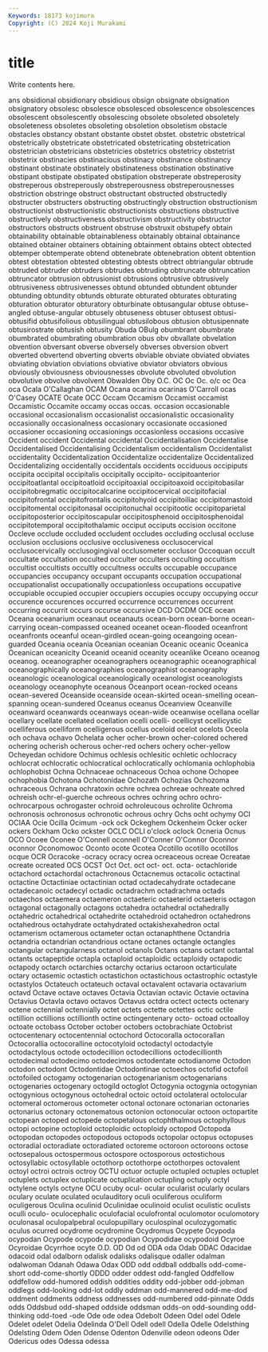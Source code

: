 ```yaml
---
Keywords: 18173 kojimura
Copyright: (C) 2024 Koji Murakami
---
```


# title

Write contents here.



ans obsidional obsidionary obsidious obsign obsignate obsignation obsignatory
obsolesc obsolesce obsolesced obsolescence obsolescences obsolescent obsolescently obsolescing obsolete obsoleted
obsoletely obsoleteness obsoletes obsoleting obsoletion obsoletism obstacle obstacles obstancy obstant
obstante obstet obstet. obstetric obstetrical obstetrically obstetricate obstetricated obstetricating obstetrication
obstetrician obstetricians obstetricies obstetrics obstetricy obstetrist obstetrix obstinacies obstinacious obstinacy
obstinance obstinancy obstinant obstinate obstinately obstinateness obstination obstinative obstipant obstipate
obstipated obstipation obstreperate obstreperosity obstreperous obstreperously obstreperousness obstreperousnesses obstriction obstringe
obstruct obstructant obstructed obstructedly obstructer obstructers obstructing obstructingly obstruction obstructionism
obstructionist obstructionistic obstructionists obstructions obstructive obstructively obstructiveness obstructivism obstructivity obstructor
obstructors obstructs obstruent obstruse obstruxit obstupefy obtain obtainability obtainable obtainableness
obtainably obtainal obtainance obtained obtainer obtainers obtaining obtainment obtains obtect
obtected obtemper obtemperate obtend obtenebrate obtenebration obtent obtention obtest obtestation
obtested obtesting obtests obtrect obtriangular obtrude obtruded obtruder obtruders obtrudes
obtruding obtruncate obtruncation obtruncator obtrusion obtrusionist obtrusions obtrusive obtrusively obtrusiveness
obtrusivenesses obtund obtunded obtundent obtunder obtunding obtundity obtunds obturate obturated
obturates obturating obturation obturator obturatory obturbinate obtusangular obtuse obtuse-angled obtuse-angular
obtusely obtuseness obtuser obtusest obtusi- obtusifid obtusifolious obtusilingual obtusilobous obtusion
obtusipennate obtusirostrate obtusish obtusity Obuda OBulg obumbrant obumbrate obumbrated obumbrating
obumbration obus obv obvallate obvelation obvention obversant obverse obversely obverses
obversion obvert obverted obvertend obverting obverts obviable obviate obviated obviates
obviating obviation obviations obviative obviator obviators obvious obviously obviousness obviousnesses
obvolute obvoluted obvolution obvolutive obvolve obvolvent Obwalden Oby O.C. OC
Oc Oc. o/c oc Oca oca Ocala O'Callaghan OCAM Ocana
ocarina ocarinas O'Carroll ocas O'Casey OCATE Ocate OCC Occam Occamism
Occamist occamist Occamistic Occamite occamy occas occas. occasion occasionable occasional
occasionalism occasionalist occasionalistic occasionality occasionally occasionalness occasionary occasionate occasioned occasioner
occasioning occasionings occasionless occasions occasive Occident occident Occidental occidental Occidentalisation
Occidentalise Occidentalised Occidentalising Occidentalism occidentalism Occidentalist occidentality Occidentalization Occidentalize occidentalize
Occidentalized Occidentalizing occidentally occidentals occidents occiduous occipiputs occipita occipital occipitalis
occipitally occipito- occipitoanterior occipitoatlantal occipitoatloid occipitoaxial occipitoaxoid occipitobasilar occipitobregmatic occipitocalcarine
occipitocervical occipitofacial occipitofrontal occipitofrontalis occipitohyoid occipitoiliac occipitomastoid occipitomental occipitonasal occipitonuchal
occipitootic occipitoparietal occipitoposterior occipitoscapular occipitosphenoid occipitosphenoidal occipitotemporal occipitothalamic occiput occiputs
occision occitone Occleve occlude occluded occludent occludes occluding occlusal occluse
occlusion occlusions occlusive occlusiveness occlusocervical occlusocervically occlusogingival occlusometer occlusor Occoquan
occult occultate occultation occulted occulter occulters occulting occultism occultist occultists
occultly occultness occults occupable occupance occupancies occupancy occupant occupants occupation
occupational occupationalist occupationally occupationless occupations occupative occupiable occupied occupier occupiers
occupies occupy occupying occur occurence occurences occurred occurrence occurrences occurrent
occurring occurrit occurs occurse occursive OCD OCDM OCE ocean Oceana
oceanarium oceanaut oceanauts ocean-born ocean-borne ocean-carrying ocean-compassed oceaned oceanet ocean-flooded
oceanfront oceanfronts oceanful ocean-girdled ocean-going oceangoing ocean-guarded Oceania oceania Oceanian
oceanian Oceanic oceanic Oceanica Oceanican oceanicity Oceanid oceanid oceanity oceanlike
Oceano oceanog oceanog. oceanographer oceanographers oceanographic oceanographical oceanographically oceanographies oceanographist
oceanography oceanologic oceanological oceanologically oceanologist oceanologists oceanology oceanophyte oceanous Oceanport
ocean-rocked oceans ocean-severed Oceanside oceanside ocean-skirted ocean-smelling ocean-spanning ocean-sundered Oceanus
oceanus Oceanview Oceanville oceanward oceanwards oceanways ocean-wide oceanwise ocellana ocellar
ocellary ocellate ocellated ocellation ocelli ocelli- ocellicyst ocellicystic ocelliferous ocelliform
ocelligerous ocellus oceloid ocelot ocelots Oceola och ochava ochavo Ochelata
ocher ocher-brown ocher-colored ochered ochering ocherish ocherous ocher-red ochers ochery
ocher-yellow Ocheyedan ochidore Ochimus ochlesis ochlesitic ochletic ochlocracy ochlocrat ochlocratic
ochlocratical ochlocratically ochlomania ochlophobia ochlophobist Ochna Ochnaceae ochnaceous Ochoa ochone
Ochopee ochophobia Ochotona Ochotonidae Ochozath Ochozias Ochozoma ochraceous Ochrana ochratoxin
ochre ochrea ochreae ochreate ochred ochreish ochr-el-guerche ochreous ochres ochring
ochro ochro- ochrocarpous ochrogaster ochroid ochroleucous ochrolite Ochroma ochronosis ochronosus
ochronotic ochrous ochry Ochs ocht ochymy OCI OCIAA Ocie Ocilla
Ocimum -ock ock Ockeghem Ockenheim Ocker ocker ockers Ockham Ocko
ockster OCLC OCLI o'clock oclock Ocneria Ocnus OCO Ocoee Oconee
O'Connell oconnell O'Conner O'Connor Oconnor oconnor Oconomowoc Oconto ocote Ocotea
Ocotillo ocotillo ocotillos ocque OCR Ocracoke -ocracy ocracy ocrea ocreaceous
ocreae Ocreatae ocreate ocreated OCS OCST Oct Oct. oct oct-
oct. octa- octachloride octachord octachordal octachronous Octacnemus octacolic octactinal octactine
Octactiniae octactinian octad octadecahydrate octadecane octadecanoic octadecyl octadic octadrachm octadrachma
octads octaechos octaemera octaemeron octaeteric octaeterid octaeteris octagon octagonal octagonally
octagons octahedra octahedral octahedrally octahedric octahedrical octahedrite octahedroid octahedron octahedrons
octahedrous octahydrate octahydrated octakishexahedron octal octamerism octamerous octameter octan octanaphthene
Octandria octandria octandrian octandrious octane octanes octangle octangles octangular octangularness
octanol octanols Octans octans octant octantal octants octapeptide octapla octaploid
octaploidic octaploidy octapodic octapody octarch octarchies octarchy octarius octaroon octarticulate
octary octasemic octastich octastichon octastichous octastrophic octastyle octastylos Octateuch octateuch
octaval octavalent octavaria octavarium octavd Octave octave octaves Octavia Octavian
octavic Octavie octavina Octavius Octavla octavo octavos Octavus octdra octect
octects octenary octene octennial octennially octet octets octette octettes octic
octile octillion octillions octillionth octine octingentenary octo- octoad octoalloy octoate
octobass October october octobers octobrachiate Octobrist octocentenary octocentennial octochord Octocoralla
octocorallan Octocorallia octocoralline octocotyloid octodactyl octodactyle octodactylous octode octodecillion octodecillions
octodecillionth octodecimal octodecimo octodecimos octodentate octodianome Octodon octodon octodont Octodontidae
Octodontinae octoechos octofid octofoil octofoiled octogamy octogenarian octogenarianism octogenarians octogenaries
octogenary octogild octoglot Octogynia octogynia octogynian octogynious octogynous octohedral octoic
octoid octolateral octolocular octomeral octomerous octometer octonal octonare octonarian octonaries
octonarius octonary octonematous octonion octonocular octoon octopartite octopean octoped octopede
octopetalous octophthalmous octophyllous octopi octopine octoploid octoploidic octoploidy octopod Octopoda
octopodan octopodes octopodous octopods octopolar octopus octopuses octoradial octoradiate octoradiated
octoreme octoroon octoroons octose octosepalous octospermous octospore octosporous octostichous octosyllabic
octosyllable octothorp octothorpe octothorpes octovalent octoyl octroi octrois octroy OCTU
octuor octuple octupled octuples octuplet octuplets octuplex octuplicate octuplication octupling
octuply octyl octylene octyls octyne OCU ocuby ocul- ocular ocularist
ocularly oculars oculary oculate oculated oculauditory oculi oculiferous oculiform oculigerous
Oculina oculinid Oculinidae oculinoid oculist oculistic oculists oculli oculo- oculocephalic
oculofacial oculofrontal oculomotor oculomotory oculonasal oculopalpebral oculopupillary oculospinal oculozygomatic oculus
ocurred ocydrome ocydromine Ocydromus Ocypete Ocypoda ocypodan Ocypode ocypode ocypodian
Ocypodidae ocypodoid Ocyroe Ocyroidae Ocyrrhoe ocyte O.D. OD Od od
ODA oda Odab ODAC Odacidae odacoid odal odalborn odalisk odalisks
odalisque odaller odalman odalwoman Odanah Odawa Odax ODD odd oddball
oddballs odd-come-short odd-come-shortly ODDD odder oddest odd-fangled Oddfellow oddfellow odd-humored
oddish oddities oddity odd-jobber odd-jobman oddlegs odd-looking odd-lot oddly oddman
odd-mannered odd-me-dod oddment oddments oddness oddnesses odd-numbered odd-pinnate Odds odds
Oddsbud odd-shaped oddside oddsman odds-on odd-sounding odd-thinking odd-toed -ode Ode
ode odea Odebolt Odeen Odel odel Odele Odelet odelet Odelia
Odelinda O'Dell Odell odell Odella Odelle Odelsthing Odelsting Odem Oden
Odense Odenton Odenville odeon odeons Oder Odericus odes Odessa odessa
